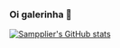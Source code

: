 ### Oi galerinha 🫣
[![Sampplier's GitHub stats](https://github-readme-stats.vercel.app/api?username=sampplier)](https://github.com/anuraghazra/github-readme-stats)

<!--
**sampplier/sampplier** is a ✨ _special_ ✨ repository because its `README.md` (this file) appears on your GitHub profile.

Here are some ideas to get you started:

- 🔭 I’m currently working on ...
- 🌱 I’m currently learning ...
- 👯 I’m looking to collaborate on ...
- 🤔 I’m looking for help with ...
- 💬 Ask me about ...
- 📫 How to reach me: ...
- 😄 Pronouns: ...
- ⚡ Fun fact: ...
-->
